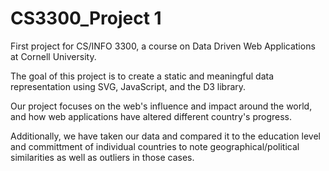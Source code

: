 # CS3300_Project 1

First project for CS/INFO 3300, a course on Data Driven Web Applications at Cornell University. 

The goal of this project is to create a static and meaningful data representation using SVG, JavaScript, and the D3 library. 

Our project focuses on the web's influence and impact around the world, and how web applications have altered different country's progress. 

Additionally, we have taken our data and compared it to the education level and committment of individual countries to note geographical/political similarities as well as outliers in those cases. 
